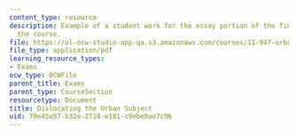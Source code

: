 ```yaml
---
content_type: resource
description: Example of a student work for the essay portion of the final exam of
  the course.
file: https://ol-ocw-studio-app-qa.s3.amazonaws.com/courses/11-947-urbanization-and-development-spring-2009/70e45a57b32e2718e181c9ebe0ae7c96_MIT11_947s09_sw05.pdf
file_type: application/pdf
learning_resource_types:
- Exams
ocw_type: OCWFile
parent_title: Exams
parent_type: CourseSection
resourcetype: Document
title: Dislocating the Urban Subject
uid: 70e45a57-b32e-2718-e181-c9ebe0ae7c96
---
```

